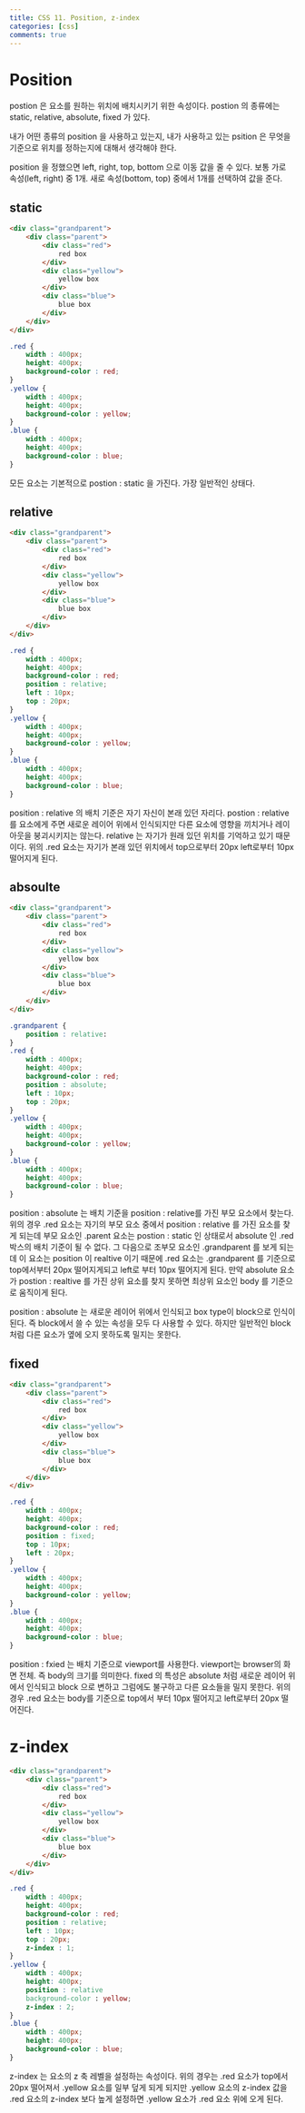 ```yaml
---
title: CSS 11. Position, z-index
categories: [css]
comments: true
---
```


# Position

postion 은 요소를 원하는 위치에 배치시키기 위한 속성이다.
postion 의 종류에는 static, relative, absolute, fixed 가 있다.

내가 어떤 종류의 position 을 사용하고 있는지,
내가 사용하고 있는 psition 은 무엇을 기준으로 위치를 정하는지에 대해서 생각해야 한다.

position 을 정했으면 
left, right, top, bottom 으로 이동 값을 줄 수 있다.
보통 가로 속성(left, right) 중 1개. 새로 속성(bottom, top) 중에서 1개를 선택하여 값을 준다.

## static

```html
<div class="grandparent">
    <div class="parent">
        <div class="red">
            red box
        </div>
        <div class="yellow">
            yellow box
        </div>
        <div class="blue">
            blue box
        </div>
    </div>
</div>
```
```css
.red {
    width : 400px;
    height: 400px;
    background-color : red;
}
.yellow {
    width : 400px;
    height: 400px;
    background-color : yellow;
}
.blue {
    width : 400px;
    height: 400px;
    background-color : blue;
}
```

모든 요소는 기본적으로 postion : static 을 가진다.
가장 일반적인 상태다.


## relative


```html
<div class="grandparent">
    <div class="parent">
        <div class="red">
            red box
        </div>
        <div class="yellow">
            yellow box
        </div>
        <div class="blue">
            blue box
        </div>
    </div>
</div>
```
```css
.red {
    width : 400px;
    height: 400px;
    background-color : red;
    position : relative;
    left : 10px;
    top : 20px;
}
.yellow {
    width : 400px;
    height: 400px;
    background-color : yellow;
}
.blue {
    width : 400px;
    height: 400px;
    background-color : blue;
}
```

position : relative 의  배치 기준은 자기 자신이 본래 있던 자리다.
postion : relative 를 요소에게 주면 새로운 레이어 위에서 인식되지만
다른 요소에 영향을 끼치거나 레이아웃을 붕괴시키지는 않는다.
relative 는 자기가 원래 있던 위치를 기억하고 있기 때문이다.
위의 .red 요소는 자기가 본래 있던 위치에서 top으로부터 20px left로부터 10px 떨어지게 된다.


## absoulte

```html
<div class="grandparent">
    <div class="parent">
        <div class="red">
            red box
        </div>
        <div class="yellow">
            yellow box
        </div>
        <div class="blue">
            blue box
        </div>
    </div>
</div>
```
```css
.grandparent {
    position : relative:
}
.red {
    width : 400px;
    height: 400px;
    background-color : red;
    position : absolute;
    left : 10px;
    top : 20px;
}
.yellow {
    width : 400px;
    height: 400px;
    background-color : yellow;
}
.blue {
    width : 400px;
    height: 400px;
    background-color : blue;
}
```

position : absolute 는 배치 기준을 position : relative를 가진 부모 요소에서 찾는다.
위의 경우 .red 요소는 자기의 부모 요소 중에서 position : relative 를 가진 요소를 찾게 되는데
부모 요소인 .parent 요소는 postion : static 인 상태로서 absolute 인 .red 박스의 배치 기준이 될 수 없다.
그 다음으로 조부모 요소인 .grandparent 를 보게 되는데 이 요소는 position 이 realtive 이기 때문에
.red 요소는 .grandparent 를 기준으로 top에서부터 20px 떨어지게되고 left로 부터 10px 떨어지게 된다.
만약 absolute 요소가 postion : realtive 를 가진 상위 요소를 찾지 못하면 최상위 요소인 body 를 기준으로 움직이게 된다.

position : absolute 는 새로운 레이어 위에서 인식되고 box type이 block으로 인식이 된다. 
즉 block에서 쓸 수 있는 속성을 모두 다 사용할 수 있다. 하지만 일반적인 block 처럼 다른 요소가 옆에 오지 못하도록 밀지는 못한다.


## fixed

```html
<div class="grandparent">
    <div class="parent">
        <div class="red">
            red box
        </div>
        <div class="yellow">
            yellow box
        </div>
        <div class="blue">
            blue box
        </div>
    </div>
</div>
```
```css
.red {
    width : 400px;
    height: 400px;
    background-color : red;
    position : fixed;
    top : 10px;
    left : 20px;
}
.yellow {
    width : 400px;
    height: 400px;
    background-color : yellow;
}
.blue {
    width : 400px;
    height: 400px;
    background-color : blue;
}
```
position : fxied 는 배치 기준으로 viewport를 사용한다.
viewport는 browser의 화면 전체. 즉 body의 크기를 의미한다.
fixed 의 특성은 absolute 처럼 새로운 레이어 위에서 인식되고 block 으로 변하고 그럼에도 불구하고 다른 요소들을 밀지 못한다.
위의 경우 .red 요소는 body를 기준으로 top에서 부터 10px 떨어지고 left로부터 20px 떨어진다.


# z-index

```html
<div class="grandparent">
    <div class="parent">
        <div class="red">
            red box
        </div>
        <div class="yellow">
            yellow box
        </div>
        <div class="blue">
            blue box
        </div>
    </div>
</div>
```
```css
.red {
    width : 400px;
    height: 400px;
    background-color : red;
    position : relative;
    left : 10px;
    top : 20px;
    z-index : 1;
}
.yellow {
    width : 400px;
    height: 400px;
    position : relative
    background-color : yellow;
    z-index : 2;
}
.blue {
    width : 400px;
    height: 400px;
    background-color : blue;
}
```

z-index 는 요소의 z 축 레벨을 설정하는 속성이다.
위의 경우는 .red 요소가 top에서 20px 떨어져서 .yellow 요소를 일부 덮게 되게 되지만
.yellow 요소의 z-index 값을 .red 요소의 z-index 보다 높게 설정하면 
.yellow 요소가 .red 요소 위에 오게 된다.